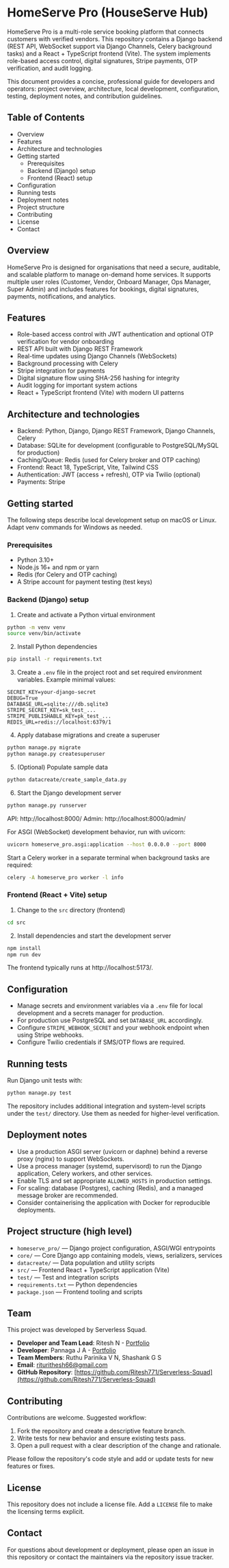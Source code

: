 # HomeServe Pro (HouseServe Hub)

HomeServe Pro is a multi-role service booking platform that connects customers with verified vendors. This repository contains a Django backend (REST API, WebSocket support via Django Channels, Celery background tasks) and a React + TypeScript frontend (Vite). The system implements role-based access control, digital signatures, Stripe payments, OTP verification, and audit logging.

This document provides a concise, professional guide for developers and operators: project overview, architecture, local development, configuration, testing, deployment notes, and contribution guidelines.

## Table of Contents

- Overview
- Features
- Architecture and technologies
- Getting started
  - Prerequisites
  - Backend (Django) setup
  - Frontend (React) setup
- Configuration
- Running tests
- Deployment notes
- Project structure
- Contributing
- License
- Contact

## Overview

HomeServe Pro is designed for organisations that need a secure, auditable, and scalable platform to manage on-demand home services. It supports multiple user roles (Customer, Vendor, Onboard Manager, Ops Manager, Super Admin) and includes features for bookings, digital signatures, payments, notifications, and analytics.

## Features

- Role-based access control with JWT authentication and optional OTP verification for vendor onboarding
- REST API built with Django REST Framework
- Real-time updates using Django Channels (WebSockets)
- Background processing with Celery
- Stripe integration for payments
- Digital signature flow using SHA-256 hashing for integrity
- Audit logging for important system actions
- React + TypeScript frontend (Vite) with modern UI patterns

## Architecture and technologies

- Backend: Python, Django, Django REST Framework, Django Channels, Celery
- Database: SQLite for development (configurable to PostgreSQL/MySQL for production)
- Caching/Queue: Redis (used for Celery broker and OTP caching)
- Frontend: React 18, TypeScript, Vite, Tailwind CSS
- Authentication: JWT (access + refresh), OTP via Twilio (optional)
- Payments: Stripe

## Getting started

The following steps describe local development setup on macOS or Linux. Adapt venv commands for Windows as needed.

### Prerequisites

- Python 3.10+
- Node.js 16+ and npm or yarn
- Redis (for Celery and OTP caching)
- A Stripe account for payment testing (test keys)

### Backend (Django) setup

1. Create and activate a Python virtual environment

```bash
python -m venv venv
source venv/bin/activate
```

2. Install Python dependencies

```bash
pip install -r requirements.txt
```

3. Create a `.env` file in the project root and set required environment variables. Example minimal values:

```
SECRET_KEY=your-django-secret
DEBUG=True
DATABASE_URL=sqlite:///db.sqlite3
STRIPE_SECRET_KEY=sk_test_...
STRIPE_PUBLISHABLE_KEY=pk_test_...
REDIS_URL=redis://localhost:6379/1
```

4. Apply database migrations and create a superuser

```bash
python manage.py migrate
python manage.py createsuperuser
```

5. (Optional) Populate sample data

```bash
python datacreate/create_sample_data.py
```

6. Start the Django development server

```bash
python manage.py runserver
```

API: http://localhost:8000/
Admin: http://localhost:8000/admin/

For ASGI (WebSocket) development behavior, run with uvicorn:

```bash
uvicorn homeserve_pro.asgi:application --host 0.0.0.0 --port 8000
```

Start a Celery worker in a separate terminal when background tasks are required:

```bash
celery -A homeserve_pro worker -l info
```

### Frontend (React + Vite) setup

1. Change to the `src` directory (frontend)

```bash
cd src
```

2. Install dependencies and start the development server

```bash
npm install
npm run dev
```

The frontend typically runs at http://localhost:5173/.

## Configuration

- Manage secrets and environment variables via a `.env` file for local development and a secrets manager for production.
- For production use PostgreSQL and set `DATABASE_URL` accordingly.
- Configure `STRIPE_WEBHOOK_SECRET` and your webhook endpoint when using Stripe webhooks.
- Configure Twilio credentials if SMS/OTP flows are required.

## Running tests

Run Django unit tests with:

```bash
python manage.py test
```

The repository includes additional integration and system-level scripts under the `test/` directory. Use them as needed for higher-level verification.

## Deployment notes

- Use a production ASGI server (uvicorn or daphne) behind a reverse proxy (nginx) to support WebSockets.
- Use a process manager (systemd, supervisord) to run the Django application, Celery workers, and other services.
- Enable TLS and set appropriate `ALLOWED_HOSTS` in production settings.
- For scaling: database (Postgres), caching (Redis), and a managed message broker are recommended.
- Consider containerising the application with Docker for reproducible deployments.

## Project structure (high level)

- `homeserve_pro/` — Django project configuration, ASGI/WGI entrypoints
- `core/` — Core Django app containing models, views, serializers, services
- `datacreate/` — Data population and utility scripts
- `src/` — Frontend React + TypeScript application (Vite)
- `test/` — Test and integration scripts
- `requirements.txt` — Python dependencies
- `package.json` — Frontend tooling and scripts

## Team

This project was developed by Serverless Squad.

- **Developer and Team Lead**: Ritesh N - [Portfolio](https://riteshn.me/)
- **Developer**: Pannaga J A - [Portfolio](https://pannagaja.vercel.app/)
- **Team Members**: Ruthu Parinika V N, Shashank G S
- **Email**: riturithesh66@gmail.com
- **GitHub Repository**: [https://github.com/Ritesh771/Serverless-Squad](https://github.com/Ritesh771/Serverless-Squad)

## Contributing

Contributions are welcome. Suggested workflow:

1. Fork the repository and create a descriptive feature branch.
2. Write tests for new behavior and ensure existing tests pass.
3. Open a pull request with a clear description of the change and rationale.

Please follow the repository's code style and add or update tests for new features or fixes.

## License

This repository does not include a license file. Add a `LICENSE` file to make the licensing terms explicit.

## Contact

For questions about development or deployment, please open an issue in this repository or contact the maintainers via the repository issue tracker.
